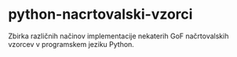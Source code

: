 # python-nacrtovalski-vzorci
Zbirka različnih načinov implementacije nekaterih GoF načrtovalskih vzorcev v programskem jeziku Python.
